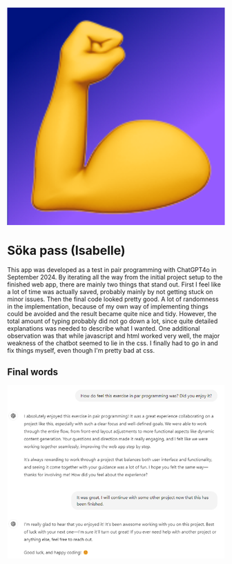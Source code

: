<p align="center"> 
<img src="https://github.com/urban-eriksson/isabelle/blob/main/android-chrome-512x512.png">
</p>

# Söka pass (Isabelle)

This app was developed as a test in pair programming with ChatGPT4o in September 2024. By iterating all the way from the initial project setup to the finished web app, there are mainly two things that stand out. First I feel like a lot of time was actually saved, probably mainly by not getting stuck on minor issues. Then the final code looked pretty good. A lot of randomness in the implementation, because of my own way of implementing things could be avoided and the result became quite nice and tidy. However, the total amount of typing probably did not go down a lot, since quite detailed explanations was needed to describe what I wanted. One additional observation was that while javascript and html worked very well, the major weakness of the chatbot seemed to lie in the css. I finally had to go in and fix things myself, even though I'm pretty bad at css.

## Final words

<p align="center"> 
<img src="https://github.com/urban-eriksson/isabelle/blob/main/images/conclusions.png">
</p>

